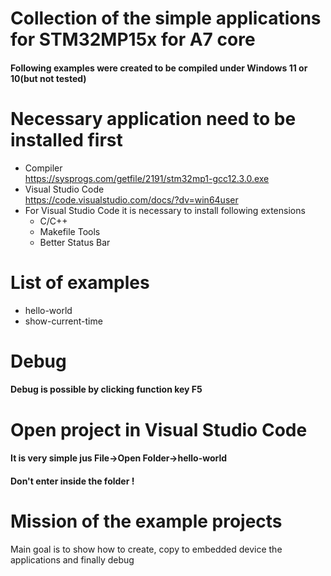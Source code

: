 Collection of the simple applications for STM32MP15x for A7 core
=====================
#### Following examples were created to be compiled under Windows 11 or 10(but not tested)

Necessary application need to be installed first
============
* Compiler <br>
https://sysprogs.com/getfile/2191/stm32mp1-gcc12.3.0.exe
* Visual Studio Code <br>
https://code.visualstudio.com/docs/?dv=win64user
* For Visual Studio Code it is necessary to install following extensions <br>
    - C/C++
    - Makefile Tools
    - Better Status Bar

List of examples
============
* hello-world
* show-current-time

Debug
============
#### Debug is possible by clicking function key F5

Open project in Visual Studio Code
============
#### It is very simple jus File->Open Folder->hello-world
#### Don't enter inside the folder !

Mission of the example projects
====================
Main goal is to show how to create, copy to embedded device the applications and finally debug